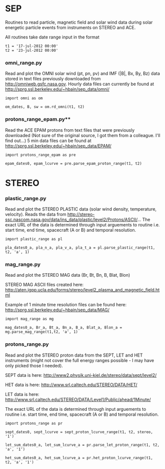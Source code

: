 # SEP
Routines to read particle, magnetic field and solar wind data during solar energetic particle events from instruments on STEREO and ACE.

All routines take date range input in the format

	t1 = '17-jul-2012 00:00'
	t2 = '23-jul-2012 00:00'

### omni_range.py

Read and plot the OMNI solar wind (pt, pn, pv)  and IMF (|B|, Bx, By, Bz) data stored in text files previously downloaded from http://omniweb.gsfc.nasa.gov. 
Hourly data files can currently be found at http://sprg.ssl.berkeley.edu/~hbain/sep_data/omni/

	import omni as om

	om_dates, B, sw = om.rd_omni(t1, t2)

### protons_range_epam.py**

Read the ACE EPAM protons from text files that were previously downloaded (Not sure of the original source, I got them from a colleague. I'll find out...)
5 min data files can be found at http://sprg.ssl.berkeley.edu/~hbain/sep_data/EPAM/

	import protons_range_epam as pre

	epam_dates0, epam_lcurve = pre.parse_epam_proton_range(t1, t2)


# STEREO

### plastic_range.py

Read and plot the STEREO PLASTIC data (solar wind density, temperature, velocity). Reads the data from http://stereo-ssc.nascom.nasa.gov/data/ins_data/plastic/level2/Protons/ASCII/... The exact URL of the data is determined through input arguements to routine i.e. start time, end time, spacecraft (A or B) and temporal resolution. 

	import plastic_range as pl

	pla_dates0_a, pla_n_a, pla_v_a, pla_t_a = pl.parse_plastic_range(t1, t2, 'a', 1)


### mag_range.py
Read and plot the STEREO MAG data (Br, Bt, Bn, B, Blat, Blon)

STEREO MAG ASCII files created here: http://aten.igpp.ucla.edu/forms/stereo/level2_plasma_and_magnetic_field.html

Example of 1 minute time resolution files can be found here: http://sprg.ssl.berkeley.edu/~hbain/sep_data/MAG/

	import mag_range as mg

	mag_dates0_a, Br_a, Bt_a, Bn_a, B_a, Blat_a, Blon_a = mg.parse_mag_range(t1,t2, 'a', 1)



### protons_range.py

Read and plot the STEREO proton data from the SEPT, LET and HET instruments (might not cover the full energy ranges possible - I may have only picked those I needed). 

SEPT data is here: http://www2.physik.uni-kiel.de/stereo/data/sept/level2/

HET data is here: http://www.srl.caltech.edu/STEREO/DATA/HET/

LET data is here: http://www.srl.caltech.edu/STEREO/DATA/Level1/Public/ahead/1Minute/

The exact URL of the data is determined through input arguements to routine i.e. start time, end time, spacecraft (A or B) and temporal resolution. 


	import protons_range as pr

	sept_dates0, sept_lcurve = sept_proton_lcurve_range(t1, t2, stereo, '1')

	let_sum_dates0_a, let_sum_lcurve_a = pr.parse_let_proton_range(t1, t2, 'a', '1')

	het_sum_dates0_a, het_sum_lcurve_a = pr.het_proton_lcurve_range(t1, t2, 'a', '1')
